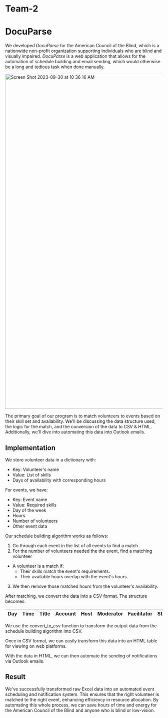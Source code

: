 # Team-2
# DocuParse #

We developed _DocuParse_ for the American Council of the Blind, which is a nationwide non-profit organization supporting individuals who are blind and visually impaired. _DocuParse_ is a web application that allows for the automation of schedule building and email sending, which would otherwise be a long and tedious task when done manually.

<img width="1070" alt="Screen Shot 2023-09-30 at 10 36 16 AM" src="https://github.com/cfgdelaware23/Team-2/assets/84740209/58babd60-f454-48bb-9e3a-6d48c440e13b">

The primary goal of our program is to match volunteers to events based on their skill set and availability. We'll be discussing the data structure used, the logic for the match, and the conversion of the data to CSV & HTML. Additionally, we'll dive into automating this data into Outlook emails.

## Implementation ##

We store volunteer data in a dictionary with:
* Key: Volunteer's name
* Value: List of skills
* Days of availability with corresponding hours

For events, we have:
* Key: Event name
* Value: Required skills
* Day of the week
* Hours
* Number of volunteers
* Other event data

Our schedule building algorithm works as follows:
1. Go through each event in the list of all events to find a match
2. For the number of volunteers needed the the event, find a matching volunteer
 * A volunteer is a match if:
   * Their skills match the event's requirements.
   * Their available hours overlap with the event's hours.
3. We then remove those matched hours from the volunteer's availability.

After matching, we convert the data into a CSV format. The structure becomes:

Day | Time | Title | Account | Host | Moderator | Facilitator | Streamer | Broadcaster
----|------|-------|---------|------|-----------|-------------|----------|-------------

We use the convert_to_csv function to transform the output data from the schedule building algorithm into CSV.

Once in CSV format, we can easily transform this data into an HTML table for viewing on web platforms. 

With the data in HTML, we can then automate the sending of notifications via Outlook emails.

## Result ##

We've successfully transformed raw Excel data into an automated event scheduling and notification system. This ensures that the right volunteer is matched to the right event, enhancing efficiency in resource allocation. By automating this whole process, we can save hours of time and energy for the American Council of the Blind and anyone who is blind or low-vision.
